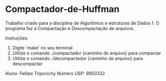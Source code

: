 # Compactador-de-Huffman
Trabalho criado para a disciplina de Algorítimos e estruturas de Dados 1. 
O programa faz a Compactação e Descompactação de arquivos.

Instruções:

1. Digite 'make' no seu terminal
2. Utilize o comando ./compactador {caminho do arquivo} para compactar
3. Utilize o comando ./decompactador {caminho do arquivo} para descompactar

Aluno: Fellipe Tripovichy
Número USP: 9850332

